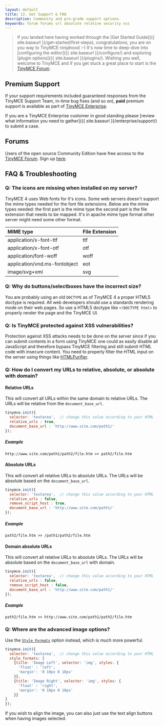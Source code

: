 ```yaml
---
layout: default
title: 13. Get Support & FAQ
description: Community and pro-grade support options.
keywords: forum forums url absolute relative security xss
---
```


> If you landed here having worked through the [Get Started Guide]({{ site.baseurl }}/get-started/first-steps), congratulations, you are on you way to TinyMCE ninjahood :-) It's now time to deep-dive into [configuring the editor]({{ site.baseurl }}/configure/) and exploring [plugin options]({{ site.baseurl }}/plugins/). Wishing you well, welcome to TinyMCE and if you get stuck a great place to start is the [TinyMCE Forum](http://www.tinymce.com/forum/).


## Premium Support
If your support requirements included guaranteed responses from the TinyMCE Support Team, in-time bug fixes (and so on), **paid** premium support is available as part of [TinyMCE Enterprise](http://beta.tinymce.com/pricing/).

If you are a TinyMCE Enterprise customer in good standing please [review what information you need to gather]({{ site.baseurl }}/enterprise/support/) to submit a case.


## Forums
Users of the open source Community Edition have free access to the [TinyMCE Forum](http://www.tinymce.com/forum/). Sign up [here](http://www.tinymce.com/forum/register.php).


## FAQ & Troubleshooting

### Q: The icons are missing when installed on my server?

TinyMCE 4 uses Web fonts for it's icons. Some web servers doesn't support the mime types needed for the font file extensions. Below are the mime types needed: the first part is the mime type the second part is the file extension that needs to be mapped. It's in apache mime type format other server might need some other format.

| MIME type                     | File Extension |
|:------------------------------|:---------------|
| application/x-font-ttf        | ttf  |
| application/x-font-otf        | otf  |
| application/font-woff         | woff |
| application/vnd.ms-fontobject | eot  |
| image/svg+xml                 | svg  |



### Q: Why do buttons/selectboxes have the incorrect size?

You are probably using an old `DOCTYPE` as of TinyMCE 4 a proper HTML5 doctype is required. All web developers should use a standards rendering mode on their web pages. So use a HTML5 doctype like `<!DOCTYPE html>` to properly render the page and the TinyMCE UI.

### Q: Is TinyMCE protected against XSS vulnerabilities?

Protection against XSS attacks needs to be done on the server since if you can submit contents in a form using TinyMCE one could as easily disable all JavaScript and therefore bypass TinyMCE filtering and still submit HTML code with insecure content. You need to properly filter the HTML input on the server using things like [HTMLPurifier](http://htmlpurifier.org/).

### Q: How do I convert my URLs to relative, absolute, or absolute with domain?

#### Relative URLs

This will convert all URLs within the same domain to relative URLs. The URLs will be relative from the `document_base_url`.

```js
tinymce.init({
  selector: 'textarea',  // change this value according to your HTML
  relative_urls : true,
  document_base_url : 'http://www.site.com/path1/'
});
```

##### Example

`http://www.site.com/path1/path2/file.htm >> path2/file.htm`

#### Absolute URLs

This will convert all relative URLs to absolute URLs. The URLs will be absolute based on the `document_base_url`.

```js
tinymce.init({
  selector: 'textarea',  // change this value according to your HTML
  relative_urls : false,
  remove_script_host : true,
  document_base_url : 'http://www.site.com/path1/'
});
```

##### Example

`path2/file.htm >> /path1/path2/file.htm`

#### Domain absolute URLs

This will convert all relative URLs to absolute URLs. The URLs will be absolute based on the `document_base_url` with domain.

```js
tinymce.init({
  selector: 'textarea',  // change this value according to your HTML
  relative_urls : false,
  remove_script_host : false,
  document_base_url : 'http://www.site.com/path1/'
});
```

##### Example

`path2/file.htm >> http://www.site.com/path1/path2/file.htm`

### Q: Where are the advanced image options?

Use the [`Style Formats`](/configure/content-filtering/#style_formats) option instead, which is much more powerful.

```js
tinymce.init({
  selector: 'textarea',  // change this value according to your HTML
  style_formats: [
    {title: 'Image Left', selector: 'img', styles: {
      'float' : 'left',
      'margin': '0 10px 0 10px'
    }},
    {title: 'Image Right', selector: 'img', styles: {
      'float' : 'right',
      'margin': '0 10px 0 10px'
    }}
]
});
```

If you wish to align the image, you can also just use the text align buttons when having images selected.
